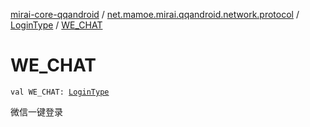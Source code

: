 [mirai-core-qqandroid](../../index.md) / [net.mamoe.mirai.qqandroid.network.protocol](../index.md) / [LoginType](index.md) / [WE_CHAT](./-w-e_-c-h-a-t.md)

# WE_CHAT

`val WE_CHAT: `[`LoginType`](index.md)

微信一键登录


